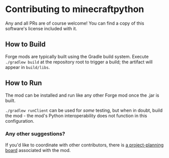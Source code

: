 # Contributing to minecraftpython
Any and all PRs are of course welcome!  You can find a copy of this software's license included with it.

## How to Build
Forge mods are typically built using the Gradle build system.
Execute `./gradlew build` at the repository root to trigger a build; the artifact will appear in `build/libs`.

## How to Run
The mod can be installed and run like any other Forge mod once the .jar is built.

`./gradlew runClient` can be used for *some* testing, but when in doubt, build the mod - the mod's Python interoperability does not function in this configuration.

### Any other suggestions?
If you'd like to coordinate with other contributors, there is [a project-planning board](https://trello.com/b/9FljOcs1) associated with the mod.
